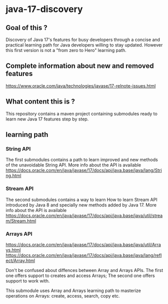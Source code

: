 # java-17-discovery

## Goal of this ?
Discovery of Java 17's features for busy developers through a concise and practical learning path for Java developers willing to stay updated. However this first version is not a "from zero to Hero" learning path.

## Complete information about new and removed features
https://www.oracle.com/java/technologies/javase/17-relnote-issues.html

## What content this is ?
This repository contains a maven project containing submodules ready to learn new Java 17 features step by step.

## learning path

### String API

The first submodules contains a path to learn improved and new methods of the unavoidable String API. More info about the API is available https://docs.oracle.com/en/java/javase/17/docs/api/java.base/java/lang/String.html

### Stream API

The second submodules contains a way to learn How to learn Stream API introduced by Java 8 and specially new methods added by Java 17. More info about the API is available https://docs.oracle.com/en/java/javase/17/docs/api/java.base/java/util/stream/Stream.html

### Arrays API
https://docs.oracle.com/en/java/javase/17/docs/api/java.base/java/util/Arrays.html
https://docs.oracle.com/en/java/javase/17/docs/api/java.base/java/lang/reflect/Array.html

Don't be confused about diffences between Array and Arrays APIs. The first one offers support to creates and access Arrays; The second one offers support to work with.

This submodule uses Array and Arrays learning path to masterize operations on Arrays: create, access, search, copy etc.



